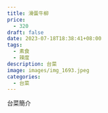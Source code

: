 ```yaml
---
title: 滑蛋牛柳
price:
  - 320
draft: false
date: 2023-07-18T18:38:41+08:00
tags:
  - 素食
  - 辣度
description: 台菜
image: images/img_1693.jpeg
categories:
  - 台菜
---
```


台菜簡介

